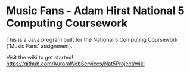 Music Fans - Adam Hirst National 5 Computing Coursework
=======================================================

This is a Java program built for the National 5 Computing Coursework ('Music Fans' assignment).

Visit the wiki to get started!
https://github.com/AuroraWebServices/Nat5Project/wiki
